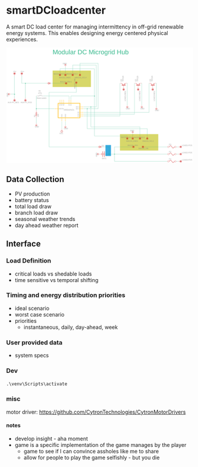 # smartDCloadcenter

A smart DC load center for managing intermittency in off-grid renewable energy systems. This enables designing energy centered physical experiences.

<img src="schematics/schematic-oct22.png">

## Data Collection

* PV production
* battery status
* total load draw
* branch load draw
* seasonal weather trends
* day ahead weather report

## Interface

### Load Definition

* critical loads vs shedable loads
* time sensitive vs temporal shifting

### Timing and energy distribution priorities

* ideal scenario
* worst case scenario
* priorities
	* instantaneous, daily, day-ahead, week

### User provided data

* system specs


### Dev

`.\venv\Scripts\activate`



### misc

motor driver: https://github.com/CytronTechnologies/CytronMotorDrivers

#### notes

* develop insight -  aha moment
* game is a specific implementation of the game manages by the player 
	* game to see if I can convince assholes like me to share
	* allow for people to play the game selfishly - but you die